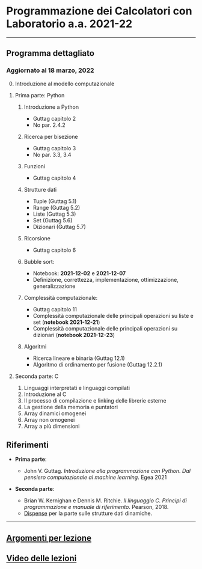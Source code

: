 # Programmazione dei Calcolatori con Laboratorio  a.a. 2021-22

---------------------------------

## Programma dettagliato
### Aggiornato al 18 marzo, 2022

0. Introduzione al modello computazionale

1. Prima parte: Python

    1. Introduzione a Python
        - Guttag capitolo 2
        - No par. 2.4.2
    2. Ricerca per bisezione
        - Guttag capitolo 3
        - No par. 3.3, 3.4
    3. Funzioni
        - Guttag capitolo 4 
    5. Strutture dati
        - Tuple (Guttag 5.1)
        - Range (Guttag 5.2)
        - Liste (Guttag 5.3)
        - Set (Guttag 5.6)
        - Dizionari (Guttag 5.7)

    6. Ricorsione
        - Guttag capitolo 6

    7. Bubble sort:
        - Notebook: **2021-12-02** e **2021-12-07**
        - Definizione, correttezza, implementazione, ottimizzazione, generalizzazione
    8. Complessità computazionale:
        - Guttag capitolo 11
        - Complessità computazionale delle principali operazioni su liste e set (**notebook 2021-12-21**)
        - Complessità computazionale delle principali operazioni su dizionari (**notebook 2021-12-23**)

    9. Algoritmi
        - Ricerca lineare e binaria (Guttag 12.1)
        - Algoritmo di ordinamento per fusione (Guttag 12.2.1)

2. Seconda parte: C

    1. Linguaggi interpretati e linguaggi compilati
    2. Introduzione al C
    3. Il processo di compilazione e linking delle librerie esterne
    4. La gestione della memoria e puntatori
    5. Array dinamici omogenei
    6. Array non omogenei
    7. Array a più dimensioni

## Riferimenti

* **Prima parte**:

    * John V. Guttag. *Introduzione alla programmazione con Python. Dal pensiero computazionale al machine learning*. Egea 2021

* **Seconda parte**:

    * Brian W. Kernighan e Dennis M. Ritchie. *Il linguaggio C. Principi di programmazione e manuale di riferimento*. Pearson, 2018.
    * [Dispense](file///dispense_programmazione.pdf) per la parte sulle strutture dati dinamiche.


-----------------

## [Argomenti per lezione](./argomenti_x_lezione.md)

## [Video delle lezioni](./video.md)